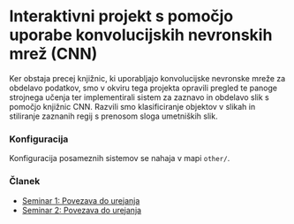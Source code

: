 # Interaktivni projekt s pomočjo uporabe konvolucijskih nevronskih mrež (CNN) #

Ker obstaja precej knjižnic, ki uporabljajo konvolucijske nevronske mreže za obdelavo podatkov, smo v okviru tega projekta opravili pregled te panoge strojnega učenja ter implementirali sistem za zaznavo in obdelavo slik s pomočjo knjižnic CNN. Razvili smo klasificiranje objektov v slikah in stiliranje zaznanih regij s prenosom sloga umetniških slik.

### Konfiguracija ###
Konfiguracija posameznih sistemov se nahaja v mapi `other/`.

### Članek ###
* [Seminar 1: Povezava do urejanja](https://www.overleaf.com/8783020xmvxrqdxrjjx)
* [Seminar 2: Povezava do urejanja](https://www.overleaf.com/9568204fvzkzkfykwbz)

